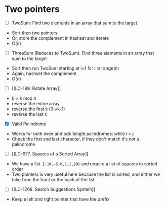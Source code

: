 ---
---
# Two pointers
- [ ] TwoSum: 
Find two elements in an array that sum to the target
- Sort then two pointers
- Or, store the complement in hashset and iterate
- O(n)
- [ ] ThreeSum (Reduces to TwoSum): 
Find three elements in an array that sum to the target
- Sort then run TwoSum starting at i+1 for i in range(n)
- Again, hashset the complement
- O(n)

- [ ] [[LC-189. Rotate Array]]
- k = k mod n
- reverse the entire array
- reverse the first k (0->k-1)
- reverse the last k

- [x] Valid Palindrome 
- Works for both even and odd length palindromes: while i < j
- Check the first and last character, if they don't match it's not a palindrome

- [ ] [[LC-977. Squares of a Sorted Array]] 
- We have a list` [-10,-5,0,1,2,20]` and require a list of squares in sorted order
- Two pointers is very useful here because the list is sorted, and either we take from the front or the back of the list

- [ ] [[LC-1268. Search Suggestions System]]
- Keep a left and right pointer that have the prefix 
